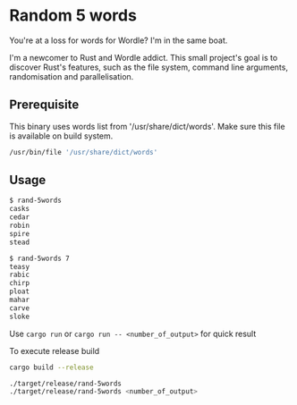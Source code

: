 
# Random 5 words

You're at a loss for words for Wordle? I'm in the same boat.

I'm a newcomer to Rust and Wordle addict. This small project's goal is to discover Rust's features, such as the file system, command line arguments, randomisation and parallelisation.

## Prerequisite

This binary uses words list from '/usr/share/dict/words'. Make sure this file is available on build system.
```bash
/usr/bin/file '/usr/share/dict/words'
```

## Usage

```bash
$ rand-5words
casks
cedar
robin
spire
stead

$ rand-5words 7
teasy
rabic
chirp
ploat
mahar
carve
sloke
```

Use `cargo run` or `cargo run -- <number_of_output>` for quick result

To execute release build
```bash
cargo build --release

./target/release/rand-5words
./target/release/rand-5words <number_of_output>
```
